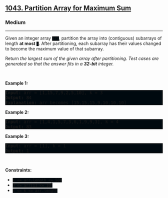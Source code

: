 <h2><a href="https://leetcode.com/problems/partition-array-for-maximum-sum/">1043. Partition Array for Maximum Sum</a></h2><h3>Medium</h3><hr><div><p>Given an integer array <code style="background: rgb(0, 9, 15) !important;">arr</code>, partition the array into (contiguous) subarrays of length <strong>at most</strong> <code style="background: rgb(0, 9, 15) !important;">k</code>. After partitioning, each subarray has their values changed to become the maximum value of that subarray.</p>

<p>Return <em>the largest sum of the given array after partitioning. Test cases are generated so that the answer fits in a <strong>32-bit</strong> integer.</em></p>

<p>&nbsp;</p>
<p><strong class="example">Example 1:</strong></p>

<pre style="background: rgb(0, 9, 15) !important;"><strong>Input:</strong> arr = [1,15,7,9,2,5,10], k = 3
<strong>Output:</strong> 84
<strong>Explanation:</strong> arr becomes [15,15,15,9,10,10,10]
</pre>

<p><strong class="example">Example 2:</strong></p>

<pre style="background: rgb(0, 9, 15) !important;"><strong>Input:</strong> arr = [1,4,1,5,7,3,6,1,9,9,3], k = 4
<strong>Output:</strong> 83
</pre>

<p><strong class="example">Example 3:</strong></p>

<pre style="background: rgb(0, 9, 15) !important;"><strong>Input:</strong> arr = [1], k = 1
<strong>Output:</strong> 1
</pre>

<p>&nbsp;</p>
<p><strong>Constraints:</strong></p>

<ul>
	<li><code style="background: rgb(0, 9, 15) !important;">1 &lt;= arr.length &lt;= 500</code></li>
	<li><code style="background: rgb(0, 9, 15) !important;">0 &lt;= arr[i] &lt;= 10<sup>9</sup></code></li>
	<li><code style="background: rgb(0, 9, 15) !important;">1 &lt;= k &lt;= arr.length</code></li>
</ul>
</div>